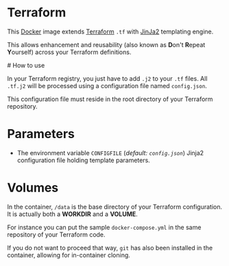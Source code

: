 # Terraform

This [Docker](https://www.docker.com) image extends [Terraform](https://www.terraform.io) `.tf` with [JinJa2](http://jinja.pocoo.org/) templating engine.

This allows enhancement and reusability (also known as **D**on't **R**epeat **Y**ourself) across your Terraform definitions.

# How to use

In your Terraform registry, you just have to add `.j2` to your `.tf` files.
All `.tf.j2` will be processed using a configuration file named `config.json`.

This configuration file must reside in the root directory of your Terraform repository.

# Parameters

* The environment variable `CONFIGFILE` (*default: `config.json`*) Jinja2 configuration file holding template parameters.

# Volumes

In the container, `/data` is the base directory of your Terraform configuration.
It is actually both a **WORKDIR** and a **VOLUME**.

For instance you can put the sample `docker-compose.yml` in the same repository of your Terraform code.

If you do not want to proceed that way, `git` has also been installed in the container, allowing for in-container cloning.
